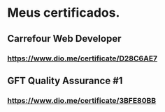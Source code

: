 # Meus certificados.
##
## Carrefour Web Developer
### https://www.dio.me/certificate/D28C6AE7
## GFT Quality Assurance #1
### https://www.dio.me/certificate/3BFE80BB